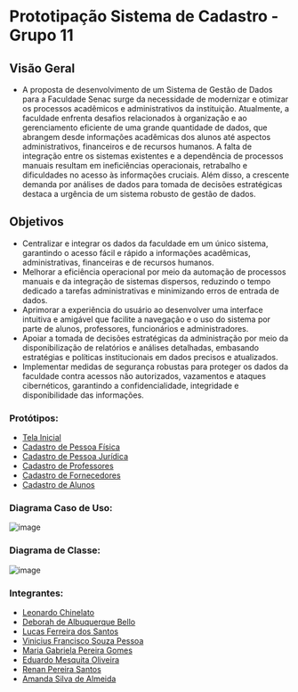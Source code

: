 # Prototipação Sistema de Cadastro - Grupo 11

## Visão Geral
- A proposta de desenvolvimento de um Sistema de Gestão de Dados para a Faculdade Senac surge da necessidade de modernizar e otimizar os processos acadêmicos e administrativos da instituição. Atualmente, a faculdade enfrenta desafios relacionados à organização e ao gerenciamento eficiente de uma grande quantidade de dados, que abrangem desde informações acadêmicas dos alunos até aspectos administrativos, financeiros e de recursos humanos. A falta de integração entre os sistemas existentes e a dependência de processos manuais resultam em ineficiências operacionais, retrabalho e dificuldades no acesso às informações cruciais. Além disso, a crescente demanda por análises de dados para tomada de decisões estratégicas destaca a urgência de um sistema robusto de gestão de dados.

## Objetivos 
- Centralizar e integrar os dados da faculdade em um único sistema, garantindo o acesso fácil e rápido a informações acadêmicas, administrativas, financeiras e de recursos humanos.
- Melhorar a eficiência operacional por meio da automação de processos manuais e da integração de sistemas dispersos, reduzindo o tempo dedicado a tarefas administrativas e minimizando erros de entrada de dados.
- Aprimorar a experiência do usuário ao desenvolver uma interface intuitiva e amigável que facilite a navegação e o uso do sistema por parte de alunos, professores, funcionários e administradores.
- Apoiar a tomada de decisões estratégicas da administração por meio da disponibilização de relatórios e análises detalhadas, embasando estratégias e políticas institucionais em dados precisos e atualizados.
- Implementar medidas de segurança robustas para proteger os dados da faculdade contra acessos não autorizados, vazamentos e ataques cibernéticos, garantindo a confidencialidade, integridade e disponibilidade das informações.

### Protótipos: 
- [Tela Inicial](https://www.figma.com/design/RKnb3sRFzjM1Q08I5Hq3kR/Tela-Inicial?node-id=0-1&node-type=CANVAS&t=vlCYkodhRAq06nRu-0)
- [Cadastro de Pessoa Física](https://www.figma.com/design/lAJWU6ssL9FrGBRyMc4qf3/Cadastro-Pessoa-F%C3%ADsica?node-id=0-1&node-type=CANVAS&t=MiOaVZIn8uu41xS7-0)
- [Cadastro de Pessoa Jurídica](https://www.figma.com/design/tAhCntBgSCeswWM1CBWmRf/Cadastro-Pessoa-Jur%C3%ADdica?node-id=0-1&node-type=CANVAS&t=dnByzWeUOhEIV2CA-0)
- [Cadastro de Professores]()
- [Cadastro de Fornecedores]()
- [Cadastro de Alunos]()

### Diagrama Caso de Uso:
![image](https://github.com/user-attachments/assets/a911bafe-8e07-4cc6-9afc-e144965c27d2)

### Diagrama de Classe:
![image](https://github.com/user-attachments/assets/ae300166-69e9-42fc-915c-cbd2d407699f)


### Integrantes:
-	[Leonardo Chinelato]()
- [Deborah de Albuquerque Bello]() 
-	[Lucas Ferreira dos Santos]()
-	[Vinicius Francisco Souza Pessoa]()
-	[Maria Gabriela Pereira Gomes](https://github.com/GabiiGomes)
-	[Eduardo Mesquita Oliveira]()
-	[Renan Pereira Santos]()
-	[Amanda Silva de Almeida]()

